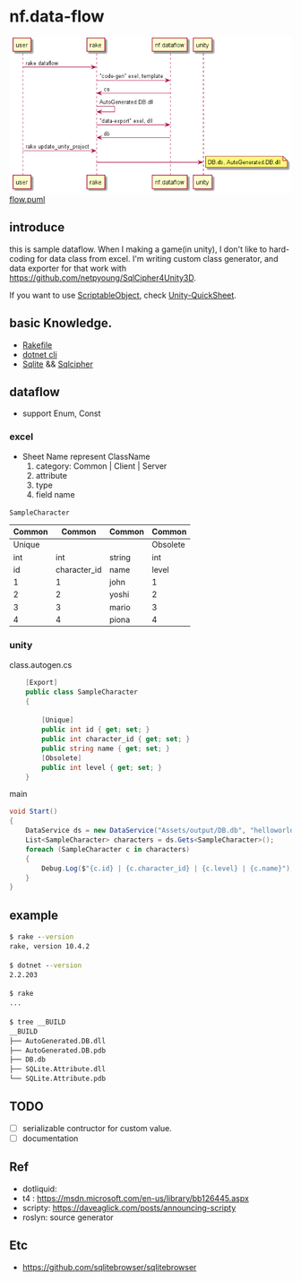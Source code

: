 # nf.data-flow

![GitHub Logo](flow.png)
[flow.puml](flow.puml)

## introduce
this is sample dataflow. When I making a game(in unity), I don't like to hard-coding for data class from excel. I'm writing custom class generator, and data exporter for that work with https://github.com/netpyoung/SqlCipher4Unity3D.

If you want to use [ScriptableObject](https://docs.unity3d.com/ScriptReference/ScriptableObject.html), check [Unity-QuickSheet](https://github.com/kimsama/Unity-QuickSheet).

## basic Knowledge.
* [Rakefile](https://github.com/ruby/rake)
* [dotnet cli](https://www.microsoft.com/net/core)
* [Sqlite](https://www.sqlite.org/) && [Sqlcipher](https://www.zetetic.net/sqlcipher/)

## dataflow
- support Enum, Const

### excel

* Sheet Name represent ClassName
    1. category: Common | Client | Server
    2. attribute
    3. type
    4. field name

`SampleCharacter`

| Common | Common       | Common | Common   |
| ------ | ------------ | ------ | -------- |
| Unique |              |        | Obsolete |
| int    | int          | string | int      |
| id     | character_id | name   | level    |
| 1      | 1            |  john  | 1        |
| 2      | 2            |  yoshi | 2        |
| 3      | 3            |  mario | 3        |
| 4      | 4            |  piona | 4        |


### unity

class.autogen.cs

```cs
    [Export]
    public class SampleCharacter
    {
        
        [Unique]
        public int id { get; set; }
        public int character_id { get; set; }
        public string name { get; set; }
        [Obsolete]
        public int level { get; set; }
    }
```

main

``` cs
void Start()
{
    DataService ds = new DataService("Assets/output/DB.db", "helloworld");
    List<SampleCharacter> characters = ds.Gets<SampleCharacter>();
    foreach (SampleCharacter c in characters)
    {
        Debug.Log($"{c.id} | {c.character_id} | {c.level} | {c.name}");
    }
}
```

## example

``` cmd
$ rake --version
rake, version 10.4.2

$ dotnet --version
2.2.203

$ rake
...

$ tree __BUILD
__BUILD
├── AutoGenerated.DB.dll
├── AutoGenerated.DB.pdb
├── DB.db
├── SQLite.Attribute.dll
└── SQLite.Attribute.pdb
```

## TODO

* [ ] serializable contructor for custom value.
* [ ] documentation

## Ref

* dotliquid:
* t4 : https://msdn.microsoft.com/en-us/library/bb126445.aspx
* scripty:  https://daveaglick.com/posts/announcing-scripty
* roslyn:  source generator

## Etc

* https://github.com/sqlitebrowser/sqlitebrowser
